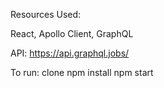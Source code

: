 Resources Used:

React,
Apollo Client,
GraphQL

API: https://api.graphql.jobs/

To run:
clone
npm install
npm start
